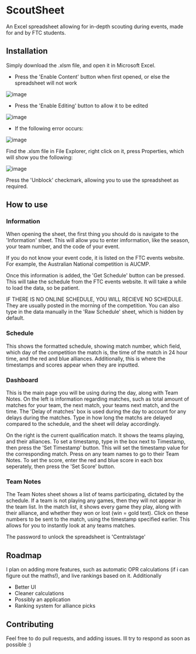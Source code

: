 # ScoutSheet
An Excel spreadsheet allowing for in-depth scouting during events, made for and by FTC students. 

## Installation

Simply download the .xlsm file, and open it in Microsoft Excel. 

- Press the 'Enable Content' button when first opened, or else the spreadsheet will not work

![image](https://github.com/rmfurm/FtcScoutSheet/assets/86154178/e59d9dbf-f7a6-40b0-b128-7dc5667de974)

- Press the 'Enable Editing' button to allow it to be edited

![image](https://github.com/rmfurm/FtcScoutSheet/assets/86154178/0905ec9b-8e42-4aec-bacb-9dcc882cf12f)

- If the following error occurs:

![image](https://github.com/rmfurm/FtcScoutSheet/assets/86154178/a91fb9b8-fc55-474c-b3a5-71eb9509faa4)

Find the .xlsm file in File Explorer, right click on it, press Properties, which will show you the following:

![image](https://github.com/rmfurm/FtcScoutSheet/assets/86154178/6c03debb-18cd-45d1-a061-7d7306037806)

Press the 'Unblock' checkmark, allowing you to use the spreadsheet as required.

## How to use

### Information

When opening the sheet, the first thing you should do is navigate to the 'Information' sheet. This will allow you to enter imformation, like the season, your team number, and the code of your event. 

If you do not know your event code, it is listed on the FTC events website. For example, the Australian National competition is AUCMP. 

Once this information is added, the 'Get Schedule' button can be pressed. This will take the schedule from the FTC events website. It will take a while to load the data, so be patient. 

IF THERE IS NO ONLINE SCHEDULE, YOU WILL RECIEVE NO SCHEDULE. They are usually posted in the morning of the competition. You can also type in the data manually in the 'Raw Schedule' sheet, which is hidden by default. 


### Schedule

This shows the formatted schedule, showing match number, which field, which day of the competition the match is, the time of the match in 24 hour time, and the red and blue alliances. Additionally, this is where the timestamps and scores appear when they are inputted. 

### Dashboard

This is the main page you will be using during the day, along with Team Notes. On the left is information regarding matches, such as total amount of matches for your team, the next match, your teams next match, and the time. The 'Delay of matches' box is used during the day to account for any delays during the matches. Type in how long the matchs are delayed compared to the schedule, and the sheet will delay accordingly.

On the right is the current qualification match. It shows the teams playing, and their alliances. To set a timestamp, type in the box next to Timestamp, then press the 'Set Timestamp' button. This will set the timestamp value for the corresponding match. Press on any team names to go to their Team Notes. To set the score, enter the red and blue score in each box seperately, then press the 'Set Score' button. 

### Team Notes

The Team Notes sheet shows a list of teams participating, dictated by the schedule. If a team is not playing any games, then they will not appear in the team list. In the match list, it shows every game they play, along with their alliance, and whether they won or lost (win = gold text). Click on these numbers to be sent to the match, using the timestamp specified earlier. This allows for you to instantly look at any teams matches. 

The password to unlock the spreadsheet is 'Centralstage'

## Roadmap

I plan on adding more features, such as automatic OPR calculations (if i can figure out the maths!), and live rankings based on it. Additionally

- Better UI
- Cleaner calculations
- Possibly an application
- Ranking system for alliance picks

## Contributing

Feel free to do pull requests, and adding issues. Ill try to respond as soon as possible :)


